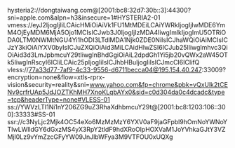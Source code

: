 hysteria2://dongtaiwang.com@[2001:bc8:32d7:30b::3]:44300?sni=apple.com&alpn=h3&insecure=1#HYSTERIA2-01
vmess://eyJ2IjogIjIiLCAicHMiOiAiVk1FU1MtMDEiLCAiYWRkIjogIjIwMDE6YmM4OjEyMDM6MjA5Ojo1MCIsICJwb3J0IjogIjIzMDA4IiwgImlkIjogImU5OTRiODA0LTM0NWMtNGU4Yi1hODI3LTdlMDA1Njk0ZDE0NiIsICJhaWQiOiAiMCIsICJzY3kiOiAiYXV0byIsICJuZXQiOiAid3MiLCAidHlwZSI6ICJub25lIiwgImhvc3QiOiAid3d3LmJpbmcuY29tIiwgInBhdGgiOiAiL2dpdGh1Yi5jb20vQWx2aW45OTk5IiwgInRscyI6ICIiLCAic25pIjogIiIsICJhbHBuIjogIiIsICJmcCI6ICIifQ
vless://77a33d77-7af9-4c33-9556-d6711becca04@195.154.40.247:33009?encryption=none&flow=xtls-rprx-vision&security=reality&sni=www.yahoo.com&fp=chrome&pbk=vQxUlk2tCENv9crfrUAp5JdJOZTKhMH7XnoKLqbAYx0&sid=c0d304da0c4dcadc&type=tcp&headerType=none#VLESS-01
ss://YWVzLTI1Ni1nY206ZG9uZ3RhaXdhbmcuY29t@[2001:bc8:1203:106::300]:33333#SS-01
ssr://c3NyLjc2Mjk4OC54eXo6MzMzMzY6YXV0aF9jaGFpbl9hOmNoYWNoYTIwLWlldGY6dGxzMS4yX3RpY2tldF9hdXRoOlpHOXVaM1JoYVhkaGJtY3VZMjl0Lz9vYmZzcGFyYW09JnJlbWFya3M9VTFOU0xUQXg